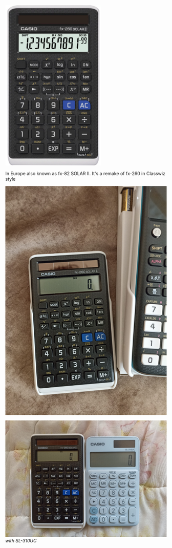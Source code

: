 <img src="render.jpg" height="500">

In Europe also known as fx-82 SOLAR II. It's a remake of fx-260 in Classwiz style

![](4242534.jpg)

![](133425.jpg)
_with SL-310UC_
